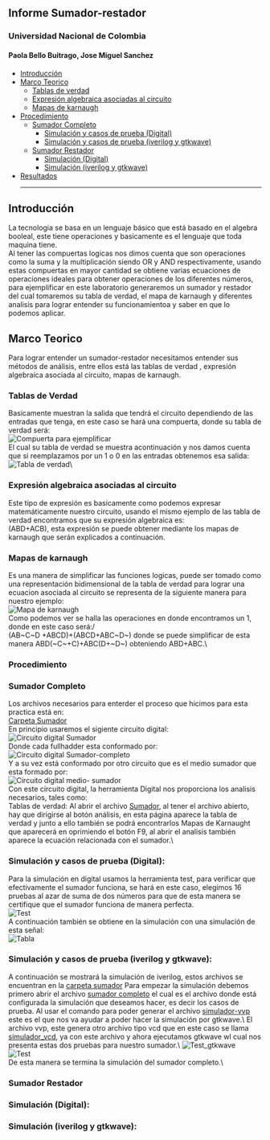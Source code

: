 ## Informe Sumador-restador
### Universidad Nacional de Colombia 
#### Paola Bello Buitrago, Jose Miguel Sanchez
* [Introducción](#introducción)
* [Marco Teorico](#Marco-teorico)
  * [Tablas de verdad](#tablas-de-verdad)
  * [Expresión algebraica asociadas al circuito](#Expresión-algebraica-asociadas-al-circuito)
  * [Mapas de karnaugh](#Mapas-de-karnaugh)
* [Procedimiento](#Procedimiento)
  * [Sumador Completo](#Sumador-completo)
    * [Simulación y casos de prueba (Digital)](#Simulación-y-casos-de-prueba-digital)
    * [Simulación y casos de prueba (iverilog y gtkwave)](#Simulación-y-casos-de-prueba-iverilog-y-gtkwave)
  * [Sumador Restador](#Sumador-restador)
    * [Simulación (Digital)](#Simulación-digital)
    * [Simulación (iverilog y gtkwave)](#Simulación-iverilog-y-gtkwave)
* [Resultados](#Resultados)
  ***
  
## Introducción ##
La tecnologia se basa en un lenguaje básico que está basado en el algebra booleal, este tiene operaciones y basicamente es el lenguaje que toda maquina tiene.\
Al tener las compuertas logicas nos dimos cuenta que son operaciones como la suma y la multiplicación siendo OR y AND respectivamente, usando estas compuertas en mayor cantidad se obtiene varias ecuaciones de operaciones ideales para obtener operaciones de los diferentes números, para ejemplificar en este laboratorio generaremos un sumador y restador del cual tomaremos su tabla de verdad, el mapa de karnaugh y diferentes analisis para lograr entender su funcionamientoa y saber en que lo podemos aplicar.
## Marco Teorico ##
Para lograr entender un sumador-restador necesitamos entender sus métodos de análisis, entre ellos está las tablas de verdad , expresión algebraíca asociada al circuito, mapas de karnaugh.
### Tablas de Verdad ###
Basicamente muestran la salida que tendrá el circuito dependiendo de las entradas que tenga, en este caso se hará una compuerta, donde su tabla de verdad será:\
<image src="/LAB_Sumador/images/ejem.png" alt="Compuerta para ejemplificar">\
El cual su tabla de verdad se muestra acontinuación y nos damos cuenta que si reemplazamos  por un 1 o 0 en las entradas obtenemos esa salida:\
<image src="/LAB_Sumador/images/TV.png" alt="Tabla de verdad">\
### Expresión algebraica asociadas al circuito ###
Este tipo de expresión es basicamente como podemos expresar matemáticamente nuestro circuito, usando el mismo ejemplo de las tabla de verdad encontramos que su expresión algebraica es:\
(ABD+ACB), esta expresión se puede obtener mediante los mapas de karnaugh que serán explicados a continuación.
### Mapas de karnaugh ###
Es una manera de simplificar las funciones logicas, puede ser tomado como una representación bidimensional de la tabla de verdad para lograr una ecuacion asociada al circuito se representa de la siguiente manera para nuestro ejemplo:\
<image src="/LAB_Sumador/images/Mapa.png" alt="Mapa de karnaugh">\
Como podemos ver se halla las operaciones en donde encontramos un 1, donde en este caso será:/\
(AB~C~D +ABCD)+(ABCD+ABC~D~) donde se puede simplificar de esta manera ABD(~C~+C)+ABC(D+~D~) obteniendo ABD+ABC.\
### Procedimiento ###
### Sumador Completo ###
Los archivos necesarios para enterder el proceso que hicimos para esta practica está en:\
[Carpeta Sumador](./Circuitos/Sumador)\
En principio usaremos el sigiente circuito digital:\
<image src="/LAB_Sumador/Circuitos/Sumador/Simulación/paralelladder.svg/" alt="Circuito digital Sumador">\
Donde cada fullhadder esta conformado por:\
<image src="/LAB_Sumador/Circuitos/Sumador/Simulación/fulladderbw.png/" alt="Circuito digital Sumador-completo">\
Y a su vez está conformado por otro circuito que es el medio sumador que esta formado por:\
<image src="/LAB_Sumador/Circuitos/Sumador/Simulación/halfadder.png/" alt="Circuito digital medio- sumador">\
Con este circuito digital, la herramienta Digital nos proporciona los analisis necesarios, tales como:\
Tablas de verdad: Al abrir el archivo [Sumador](./Circuitos/Sumador/paralelladder.dig), al tener el archivo abierto, hay que dirigirse al botón análisis, en esta página aparece la tabla de verdad y junto a ello también se podrá encontrarlos Mapas de Karnaught que aparecerá en oprimiendo el botón F9, al abrir el analisis también aparece la ecuación relacionada con el sumador.\
### Simulación y casos de prueba (Digital): ###
Para la simulación en digital usamos la herramienta test, para verificar que efectivamente el sumador funciona, se hará en este caso, elegimos 16 pruebas al azar de suma de dos números para que de esta manera se certifique que el sumador funciona de manera perfecta.\
<image src="/LAB_Sumador/images/test.png" alt="Test">\
A continuación también se obtiene en la simulación con una simulación de esta señal:\
<image src="/LAB_Sumador/images/Datos_prueba.png" alt="Tabla">
### Simulación y casos de prueba (iverilog y gtkwave): ###
A continuación se  mostrará la simulación de iverilog, estos archivos se encuentran en la [carpeta sumador](./Circuitos/Sumador)
Para empezar la simulación debemos primero abrir el archivo [sumador completo](./Circuitos/Sumador/paralelladder_tb.v) el cual es el archivo donde está configurada la simulación que deseamos hacer, es decir los casos de prueba. Al usar el comando para poder generar el archivo [simulador-vvp](./Circuitos/Sumador/top.vvp) este es el que nos va ayudar a poder hacer la simulación por gtkwave.\ El archivo vvp, este genera otro archivo tipo vcd que en este caso se llama [simulador_vcd](./Circuitos/Sumador/top.vcd), ya con este archivo y ahora ejecutamos gtkwave wl cual nos presenta estas dos pruebas para nuestro sumador.\ <image src="LAB_Sumador/Circuitos/Sumador/Simulación/gtkwave_1.png" alt="Test_gtkwave">\
<image src="LAB_Sumador/Circuitos/Sumador/Simulación/gtkwave_2.png" alt="Test">\
De esta manera se termina la simulación del sumador completo.\
### Sumador Restador ###
### Simulación (Digital): ###
### Simulación (iverilog y gtkwave): ###
